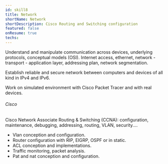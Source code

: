 ```yaml
---
id: skill8
title: Network
shortName: Network
shortDescription: Cisco Routing and Switching configuration
featured: false
onResume: true
techs:
---
```

Understand and manipulate communication across devices, underlying protocols, conceptual models (OSI).
Internet access, ethernet, network - transport - application layer, addressing plan, network segmentation.

Establish reliable and secure network between computers and devices of all kind in IPv4 and IPv6.

Work on simulated environment with Cisco Packet Tracer and with real devices. 

###### Cisco
Cisco Network Associate Routing & Switching (CCNA): configuration, maintenance, debugging, addressing, routing, VLAN, security....

- Vlan conception and configuration.
- Router configuration with RIP, EIGRP, OSPF or in static.
- ACL conception and implementations.
- Traffic monitoring, packet analysis.
- Pat and nat conception and configuration.


